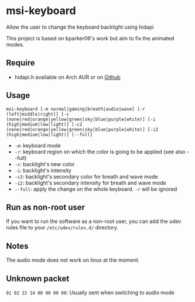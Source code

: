 # msi-keyboard
Allow the user to change the keyboard backlight using hidapi

This project is based on bparker06's work but aim to fix the animated modes.

## Require
* hidapi.h available on Arch AUR or on [Github](https://github.com/signal11/hidapi)

## Usage
```
msi-keyboard [-m normal|gaming|breath|audio|wave] [-r (left|middle|right)] [-c (none|red|orange|yellow|green|sky|blue|purple|white)] [-i (high|medium|low|light)] [-c2 (none|red|orange|yellow|green|sky|blue|purple|white)] [-i2 (high|medium|low|light)] [--full]
```
* `-m`: keyboard mode
* `-r`: keyboard region on which the color is going to be applied (see also --full)
* `-c`: backlight's new color
* `-i`: backlight's intensity
* `-c2`: backlight's secondary color for breath and wave mode
* `-i2`: backlight's secondary intensity for breath and wave mode
* `--full`: apply the change on the whole keyboard. `-r` will be ignored

## Run as non-root user
If you want to run the software as a non-root user, you can add the udev rules file to your `/etc/udev/rules.d/` directory.

## Notes
The audio mode does not work on linux at the moment.

## Unknown packet
`01 02 22 14 00 00 00 00`: Usually sent when switching to audio mode

